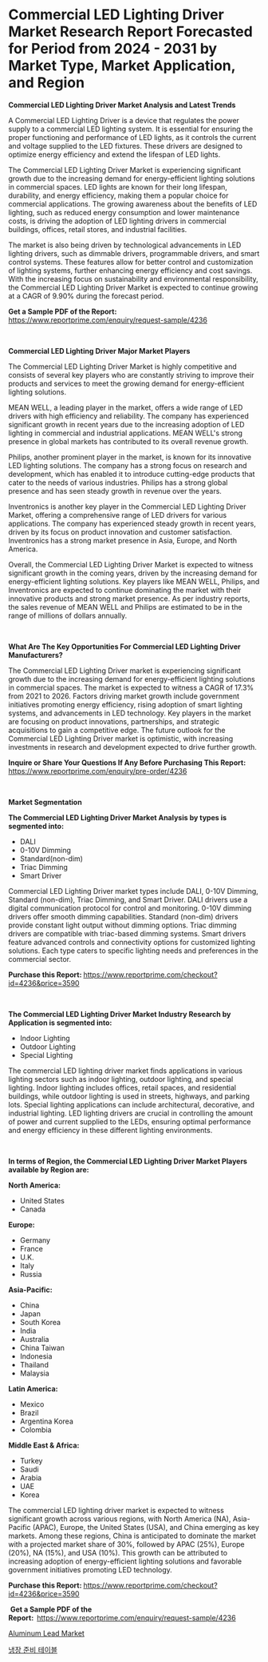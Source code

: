 <p><h1>Commercial LED Lighting Driver Market Research Report Forecasted for Period from 2024 -  2031 by Market Type, Market Application, and Region</h1></p><p><strong>Commercial LED Lighting Driver Market Analysis and Latest Trends</strong></p>
<p><p>A Commercial LED Lighting Driver is a device that regulates the power supply to a commercial LED lighting system. It is essential for ensuring the proper functioning and performance of LED lights, as it controls the current and voltage supplied to the LED fixtures. These drivers are designed to optimize energy efficiency and extend the lifespan of LED lights.</p><p>The Commercial LED Lighting Driver Market is experiencing significant growth due to the increasing demand for energy-efficient lighting solutions in commercial spaces. LED lights are known for their long lifespan, durability, and energy efficiency, making them a popular choice for commercial applications. The growing awareness about the benefits of LED lighting, such as reduced energy consumption and lower maintenance costs, is driving the adoption of LED lighting drivers in commercial buildings, offices, retail stores, and industrial facilities.</p><p>The market is also being driven by technological advancements in LED lighting drivers, such as dimmable drivers, programmable drivers, and smart control systems. These features allow for better control and customization of lighting systems, further enhancing energy efficiency and cost savings. With the increasing focus on sustainability and environmental responsibility, the Commercial LED Lighting Driver Market is expected to continue growing at a CAGR of 9.90% during the forecast period.</p></p>
<p><strong>Get a Sample PDF of the Report:&nbsp;</strong> <a href="https://www.reportprime.com/enquiry/request-sample/4236">https://www.reportprime.com/enquiry/request-sample/4236</a></p>
<p>&nbsp;</p>
<p><strong>Commercial LED Lighting Driver Major Market Players</strong></p>
<p><p>The Commercial LED Lighting Driver Market is highly competitive and consists of several key players who are constantly striving to improve their products and services to meet the growing demand for energy-efficient lighting solutions. </p><p>MEAN WELL, a leading player in the market, offers a wide range of LED drivers with high efficiency and reliability. The company has experienced significant growth in recent years due to the increasing adoption of LED lighting in commercial and industrial applications. MEAN WELL's strong presence in global markets has contributed to its overall revenue growth.</p><p>Philips, another prominent player in the market, is known for its innovative LED lighting solutions. The company has a strong focus on research and development, which has enabled it to introduce cutting-edge products that cater to the needs of various industries. Philips has a strong global presence and has seen steady growth in revenue over the years.</p><p>Inventronics is another key player in the Commercial LED Lighting Driver Market, offering a comprehensive range of LED drivers for various applications. The company has experienced steady growth in recent years, driven by its focus on product innovation and customer satisfaction. Inventronics has a strong market presence in Asia, Europe, and North America.</p><p>Overall, the Commercial LED Lighting Driver Market is expected to witness significant growth in the coming years, driven by the increasing demand for energy-efficient lighting solutions. Key players like MEAN WELL, Philips, and Inventronics are expected to continue dominating the market with their innovative products and strong market presence. As per industry reports, the sales revenue of MEAN WELL and Philips are estimated to be in the range of millions of dollars annually.</p></p>
<p>&nbsp;</p>
<p><strong>What Are The Key Opportunities For Commercial LED Lighting Driver Manufacturers?</strong></p>
<p><p>The Commercial LED Lighting Driver market is experiencing significant growth due to the increasing demand for energy-efficient lighting solutions in commercial spaces. The market is expected to witness a CAGR of 17.3% from 2021 to 2026. Factors driving market growth include government initiatives promoting energy efficiency, rising adoption of smart lighting systems, and advancements in LED technology. Key players in the market are focusing on product innovations, partnerships, and strategic acquisitions to gain a competitive edge. The future outlook for the Commercial LED Lighting Driver market is optimistic, with increasing investments in research and development expected to drive further growth.</p></p>
<p><strong>Inquire or Share Your Questions If Any Before Purchasing This Report:</strong> <a href="https://www.reportprime.com/enquiry/pre-order/4236">https://www.reportprime.com/enquiry/pre-order/4236</a></p>
<p>&nbsp;</p>
<p><strong>Market Segmentation</strong></p>
<p><strong>The Commercial LED Lighting Driver Market Analysis by types is segmented into:</strong></p>
<p><ul><li>DALI</li><li>0-10V Dimming</li><li>Standard(non-dim)</li><li>Triac Dimming</li><li>Smart Driver</li></ul></p>
<p><p>Commercial LED Lighting Driver market types include DALI, 0-10V Dimming, Standard (non-dim), Triac Dimming, and Smart Driver. DALI drivers use a digital communication protocol for control and monitoring. 0-10V dimming drivers offer smooth dimming capabilities. Standard (non-dim) drivers provide constant light output without dimming options. Triac dimming drivers are compatible with triac-based dimming systems. Smart drivers feature advanced controls and connectivity options for customized lighting solutions. Each type caters to specific lighting needs and preferences in the commercial sector.</p></p>
<p><strong>Purchase this Report:&nbsp;</strong><a href="https://www.reportprime.com/checkout?id=4236&price=3590">https://www.reportprime.com/checkout?id=4236&price=3590</a></p>
<p>&nbsp;</p>
<p><strong>The Commercial LED Lighting Driver Market Industry Research by Application is segmented into:</strong></p>
<p><ul><li>Indoor Lighting</li><li>Outdoor Lighting</li><li>Special Lighting</li></ul></p>
<p><p>The commercial LED lighting driver market finds applications in various lighting sectors such as indoor lighting, outdoor lighting, and special lighting. Indoor lighting includes offices, retail spaces, and residential buildings, while outdoor lighting is used in streets, highways, and parking lots. Special lighting applications can include architectural, decorative, and industrial lighting. LED lighting drivers are crucial in controlling the amount of power and current supplied to the LEDs, ensuring optimal performance and energy efficiency in these different lighting environments.</p></p>
<p>&nbsp;</p>
<p><strong>In terms of Region, the Commercial LED Lighting Driver Market Players available by Region are:</strong></p>
<p>
    <p> <strong> North America: </strong>
        <ul>
            <li>United States</li>
            <li>Canada</li>
        </ul>
        </p> 
    <p> <strong> Europe: </strong>
        <ul>
            <li>Germany</li>
            <li>France</li>
            <li>U.K.</li>
            <li>Italy</li>
            <li>Russia</li>
        </ul>
        </p> 
    <p> <strong> Asia-Pacific: </strong>
        <ul>
            <li>China</li>
            <li>Japan</li>
            <li>South Korea</li>
            <li>India</li>
            <li>Australia</li>
            <li>China Taiwan</li>
            <li>Indonesia</li>
            <li>Thailand</li>
            <li>Malaysia</li>
        </ul>
        </p> 
    <p> <strong> Latin America: </strong>
        <ul>
            <li>Mexico</li>
            <li>Brazil</li>
            <li>Argentina Korea</li>
            <li>Colombia</li>
        </ul>
        </p> 
    <p> <strong> Middle East & Africa: </strong>
        <ul>
            <li>Turkey</li>
            <li>Saudi</li>
            <li>Arabia</li>
            <li>UAE</li>
            <li>Korea</li>
        </ul>
    </p>
    </p>
<p><p>The commercial LED lighting driver market is expected to witness significant growth across various regions, with North America (NA), Asia-Pacific (APAC), Europe, the United States (USA), and China emerging as key markets. Among these regions, China is anticipated to dominate the market with a projected market share of 30%, followed by APAC (25%), Europe (20%), NA (15%), and USA (10%). This growth can be attributed to increasing adoption of energy-efficient lighting solutions and favorable government initiatives promoting LED technology.</p></p>
<p><strong>Purchase this Report: </strong><a href="https://www.reportprime.com/checkout?id=4236&price=3590">https://www.reportprime.com/checkout?id=4236&price=3590</a></p>
<p>&nbsp;<strong>Get a Sample PDF of the Report:&nbsp;&nbsp;</strong><a href="https://www.reportprime.com/enquiry/request-sample/4236">https://www.reportprime.com/enquiry/request-sample/4236</a></p>
<p><strong></strong></p>
<p><p><a href="https://full-wildebeest-80b.notion.site/Aluminum-Lead-Market-Research-Report-Provides-thorough-Industry-Overview-which-offers-an-In-Depth-A-da37846daea341609d84a98850c3dcf6">Aluminum Lead Market</a></p><p><a href="https://medium.com/@hugofirst44/%EB%83%89%EC%9E%A5-%EC%A4%80%EB%B9%84-%ED%85%8C%EC%9D%B4%EB%B8%94-%EC%8B%9C%EC%9E%A5-%EA%B7%9C%EB%AA%A8-%EC%8B%9C%EC%9E%A5-%EC%A0%84%EB%A7%9D-%EB%B0%8F-%EC%8B%9C%EC%9E%A5-%EC%98%88%EC%B8%A1-2024-2031-227a0d7eb1d7">냉장 준비 테이블</a></p></p>